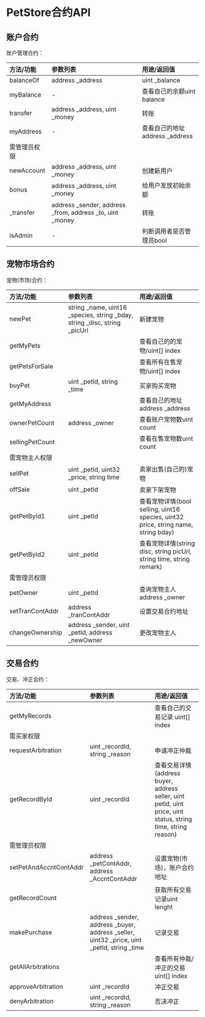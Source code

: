 # PetStore合约API
## 账户合约

账户管理合约：

|方法/功能|参数列表|用途/返回值|
|:------|:------|:------|
|balanceOf|address _address|uint _balance|
|myBalance|-|查看自己的余额uint balance|
|transfer|address _address, uint _money|转账|
|myAddress|-|查看自己的地址address _address|
|需管理员权限|
|newAccount|address _address, uint _money|创建新用户|
|bonus|address _address, uint _money|给用户发放初始余额|
|_transfer|address _sender, address _from, address _to, uint _money|转账|
|isAdmin|-|判断调用者是否管理员bool|

## 宠物市场合约

宠物(市场)合约：

|方法/功能|参数列表|用途/返回值|
|:------|:------|:------|
|newPet|string _name, uint16 _species, string _bday, string _disc, string _picUrl|新建宠物|
|getMyPets||查看自己的的宠物/uint[] index|
|getPetsForSale||查看所有在售宠物/uint[] index|
|buyPet|uint _petId, string _time|买家购买宠物|
|getMyAddress||查看自己的地址address _address|
|ownerPetCount|address _owner|查看账户宠物数uint count|
|sellingPetCount||查看在售宠物数uint count|
|需宠物主人权限||
|sellPet|uint _petId, uint32 _price, string time|卖家出售(自己的)宠物|
|offSale|uint _petId|卖家下架宠物|
|getPetById1|uint _petId|查看宠物详情(bool selling, uint16 species, uint32 price, string name, string bday)|
|getPetById2|uint _petId|查看宠物详情(string disc, string picUrl, string time, string remark)|
|需管理员权限||
|petOwner|uint _petId|查询宠物主人address _owner|
|setTranContAddr|address _tranContAddr|设置交易合约地址|
|changeOwnership|address _sender, uint _petId, address _newOwner|更改宠物主人|
 
## 交易合约

交易、冲正合约：

|方法/功能|参数列表|用途/返回值|
|:------|:------|:------|
|getMyRecords||查看自己的交易记录 uint[] index|
|需买家权限||
|requestArbitration|uint _recordId, string _reason|申请冲正仲裁|
|getRecordById|uint _recordId|查看交易详情(address buyer, address seller, uint petId, uint price, uint status, string time, string reason)|
|需管理员权限||
|setPetAndAccntContAddr|address _petContAddr, address _AccntContAddr|设置宠物(市场)，账户合约地址|
|getRecordCount||获取所有交易记录uint lenght|
|makePurchase|address _sender, address _buyer, address _seller, uint32 _price, uint _petId, string _time|记录交易|
|getAllArbitrations||查看所有仲裁/冲正的交易uint[] index|
|approveArbitration|uint _recordId|冲正交易|
|denyArbitration|uint _recordId, string _reason|否决冲正|
